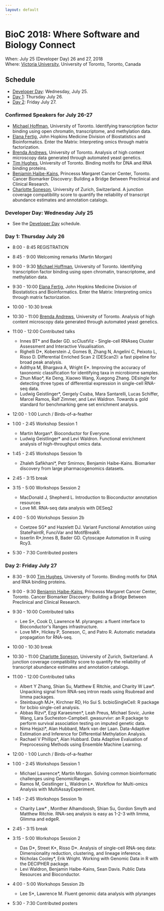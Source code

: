 ```yaml
---
layout: default
---
```

# BioC 2018: Where Software and Biology Connect

When: July 25 (Developer Day) 26 and 27, 2018 <br />
Where: [Victoria University][uvic], University of Toronto, Toronto, Canada

[uvic]: http://www.vicu.utoronto.ca/

## Schedule

* [Developer Day](schedule-developer-day): Wednesday, July 25.
* [Day 1](#day-1-thursday-july-26): Thursday July 26.
* [Day 2](#day-2-friday-july-27): Friday July 27.

### Confirmed Speakers for July 26-27

* [Michael Hoffman][5], University of Toronto. Identifying
  transcription factor binding using open chromatin, transcriptome,
  and methylation data.
* [Elana Fertig][3], John Hopkins Medicine Division of Biostatistics
  and Bioinformatics. Enter the Matrix: Interpreting omics through
  matrix factorization.
* [Brenda Andrews][1], University of Toronto.  Analysis of high
  content microscopy data generated through automated yeast genetics.
* [Tim Hughes][6], University of Toronto. Binding motifs for DNA and
  RNA binding proteins.
* [Benjamin Haibe-Kains][2], Princesss Margaret Cancer Center,
  Toronto. Cancer Biomarker Discovery: Building a Bridge Between
  Preclinical and Clinical Research.
* [Charlotte Soneson][4], University of Zurich, Switzerland. A
  junction coverage compatibility score to quantify the reliability of
  transcript abundance estimates and annotation catalogs.

[1]: http://sites.utoronto.ca/andrewslab/
[2]: https://www.pmgenomics.ca/bhklab/
[3]: https://www.rits.onc.jhmi.edu/DBB/members/?members=Faculty&member=efertig1
[4]: https://csoneson.github.io/
[5]: https://hoffmanlab.org/
[6]: http://hugheslab.med.utoronto.ca/

### Developer Day: Wednesday July 25

* See the [Developer Day](schedule-developer-day) schedule.
   
### Day 1: Thursday July 26

* 8:00 - 8:45 REGISTRATION
* 8:45 - 9:00 Welcoming remarks (Martin Morgan)
* 9:00 - 9:30 [Michael Hoffman][5], University of Toronto. Identifying
  transcription factor binding using open chromatin, transcriptome,
  and methylation data.
* 9:30 - 10:00 [Elana Fertig][3], John Hopkins Medicine Division of
  Biostatistics and Bioinformatics. Enter the Matrix: Interpreting
  omics through matrix factorization.

* 10:00 - 10:30 break

* 10:30 - 11:00 [Brenda Andrews][1], University of Toronto.  Analysis
  of high content microscopy data generated through automated yeast
  genetics.
* 11:00 - 12:00 Contributed talks

    + Innes BT\* and Bader GD. scClustViz - Single-cell RNAseq Cluster
      Assessment and Interactive Visualisation.
    + Righelli D\*, Koberstein J, Gomes B, Zhang N, Angelini C,
      Peixoto L, Risso D. Differential Enriched Scan 2 (DEScan2): a
      fast pipeline for broad peak analysis.
    + Adithya M, Bhargava A, Wright E\*. Improving the accuracy of
      taxonomic classification for identifying taxa in microbiome
      samples.
    + Zhun Miao\*, Ke Deng, Xiaowo Wang, Xuegong Zhang. DEsingle for
      detecting three types of differential expression in single-cell
      RNA-seq data.
    + Ludwig Geistlinger\*, Gergely Csaba, Mara Santarelli, Lucas
      Schiffer, Marcel Ramos, Ralf Zimmer, and Levi Waldron. Towards a
      gold standard for benchmarking gene set enrichment analysis.

* 12:00 - 1:00 Lunch / Birds-of-a-feather
* 1:00 - 2:45 Workshop Session 1

    + Martin Morgan\*. Bioconductor for Everyone.
    + Ludwig Geistlinger\* and Levi Waldron. Functional enrichment
      analysis of high-throughput omics data.

* 1:45 - 2:45 Workshops Session 1b

    + Zhaleh Safikhani\*, Petr Smirnov, Benjamin
      Haibe-Kains. Biomarker discovery from large pharmacogenomics
      datasets.

* 2:45 - 3:15 break

* 3:15 - 5:00 Workshops Session 2

    + MacDonald J, Shepherd L. Introduction to Bioconductor annotation
      resources
    + Love MI. RNA-seq data analysis with DESeq2

* 4:00 - 5:00 Workshops Session 2b

     + Coetzee SG\* and Hazelett DJ. Variant Functional Annotation
       using StatePaintR, FunciVar and MotifBreakR.
     + Isserlin R\*,Innes B, Bader GD. Cytoscape Automation in R using
       Rcy3.

* 5:30 - 7:30 Contributed posters

### Day 2: Friday July 27

* 8:30 - 9:00 [Tim Hughes][6], University of Toronto. Binding motifs
  for DNA and RNA binding proteins.
* 9:00 - 9:30 [Benjamin Haibe-Kains][2], Princesss Margaret Cancer
  Center, Toronto. Cancer Biomarker Discovery: Building a Bridge
  Between Preclinical and Clinical Research.
* 9:30 - 10:00 Contributed talks

    + Lee S\*, Cook D, Lawrence M. plyranges: a fluent interface to
      Bioconductor's Ranges infrastructure.
    + Love MI\*, Hickey P, Soneson, C, and Patro R. Automatic metadata
      propagation for RNA-seq.

* 10:00 - 10:30 break

* 10:30 - 11:00 [Charlotte Soneson][4], University of Zurich,
  Switzerland. A junction coverage compatibility score to quantify the
  reliability of transcript abundance estimates and annotation
  catalogs.
* 11:00 - 12:00 Contributed talks

    + Albert Y Zhang, Shian Su, Matthew E Ritchie, and Charity W
      Law\*. Unpacking signal from RNA-seq intron reads using Rsubread
      and limma packages.
    + Steinbaugh MJ\*, Kirchner RD, Ho Sui S. bcbioSingleCell: R
      package for bcbio single-cell analysis.
    + Abbas Rizvi\*, Ezgi Karaesmen\*, Leah Preus, Michael Sovic,
      Junke Wang, Lara Sucheston-Campbell. gwasurvivr: an R package to
      perform survival association testing on imputed genetic data.
    + Nima Hejazi\*, Alan Hubbard, Mark van der Laan. Data-Adaptive
      Estimation and Inference for Differential Methylation Analysis.
    + Rachael V Phillips\*, Alan Hubbard. Data Adaptive Evaluation of
      Preprocessing Methods using Ensemble Machine Learning.

* 12:00 - 1:00 Lunch / Birds-of-a-feather
* 1:00 - 2:45 Workshops Session 1

     + Michael Lawrence\*, Martin Morgan. Solving common bioinformatic
       challenges using GenomicRanges.
     + Ramos M, Geistlinger L, Waldron L\*. Workflow for Multi-omics
       Analysis with MultiAssayExperiment.

* 1:45 - 2:45 Workshops Session 1b

     + Charity Law\* , Monther Alhamdoosh, Shian Su, Gordon Smyth and
       Matthew Ritchie. RNA-seq analysis is easy as 1-2-3 with limma,
       Glimma and edgeR.

* 2:45 - 3:15 break

* 3:15 - 5:00 Workshops Session 2

     + Das D\*, Street K\*, Risso D\*. Analysis of single-cell RNA-seq
       data: Dimensionality reduction, clustering, and lineage
       inference.
     + Nicholas Cooley\*, Erik Wright. Working with Genomic Data in R
       with the DECIPHER package.
     + Levi Waldron, Benjamin Haibe-Kains, Sean Davis. Public Data
       Resources and Bioconductor.

* 4:00 - 5:00 Workshops Session 2b

     + Lee S\*, Lawrence M. Fluent genomic data analysis with plyranges

* 5:30 - 7:30 Contributed posters
